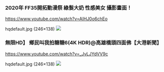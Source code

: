 ### 2020年 FF35開拓動漫祭 綠髮大奶 性感美女 攝影畫面！
https://www.youtube.com/watch?v=AIHJ0o6chEo

hqdefault.jpg (246×138)
<img src="https://i.ytimg.com/vi/AIHJ0o6chEo/hqdefault.jpg">

### 無限HD】 鄉民叫我拍糖糖6(4K HDR)@高雄橋頭四面佛【大港新聞】
https://www.youtube.com/watch?v=_JvLJYdVV9c

hqdefault.jpg (246×138)
<img src="https://i.ytimg.com/vi/_JvLJYdVV9c/hqdefault.jpg">
